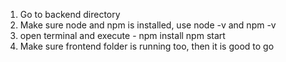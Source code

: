 1. Go to backend directory
2. Make sure node and npm is installed, use node -v and npm -v
3. open terminal and execute - 
    npm install
    npm start
4. Make sure frontend folder is running too, then it is good to go